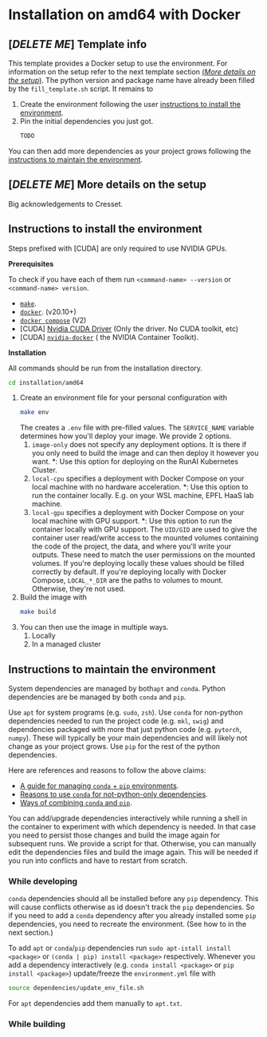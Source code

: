 # Installation on amd64 with Docker

## [_DELETE ME_] Template info

This template provides a Docker setup to use the environment.
For information on the setup refer to the next template section [(_More details on the
setup_)](#_delete-me_-more-details-on-the-setup).
The python version and package name have already been filled by the `fill_template.sh` script.
It remains to

1. Create the environment following the
   user [instructions to install the environment](#instructions-to-install-the-environment).
2. Pin the initial dependencies you just got.
    ```bash
    TODO
    ```

You can then add more dependencies as your project grows following
the [instructions to maintain the environment](#instructions-to-maintain-the-environment).

## [_DELETE ME_] More details on the setup

Big acknowledgements to Cresset.


## Instructions to install the environment

Steps prefixed with [CUDA] are only required to use NVIDIA GPUs.

**Prerequisites**

To check if you have each of them run `<command-name> --version` or `<command-name> version`.

* [`make`](https://cmake.org/install/).
* [`docker`](https://docs.docker.com/engine/). (v20.10+)
* [`docker compose`](https://docs.docker.com/compose/install/) (V2)
* [CUDA] [Nvidia CUDA Driver](https://www.nvidia.com/download/index.aspx) (Only the driver. No CUDA toolkit, etc)
* [CUDA] [`nvidia-docker`](https://docs.nvidia.com/datacenter/cloud-native/container-toolkit/install-guide.html#docker) (
  the NVIDIA Container Toolkit).

**Installation**

All commands should be run from the installation directory.
```bash
cd installation/amd64
```

1. Create an environment file for your personal configuration with
   ```bash
   make env
   ```
   The creates a `.env` file with pre-filled values.
   The `SERVICE_NAME` variable determines how you'll deploy your image.
   We provide 2 options.
      1. `image-only` does not specify any deployment options. 
         It is there if you only need to build the image and can then deploy it however you want.
         *: Use this option for deploying on the RunAI Kubernetes Cluster.
      2. `local-cpu` specifies a deployment with Docker Compose on your local machine with no hardware acceleration.
         *: Use this option to run the container locally. E.g. on your WSL machine, EPFL HaaS lab machine.
      3. `local-gpu` specifies a deployment with Docker Compose on your local machine with GPU support.
         *: Use this option to run the container locally with GPU support.
   The `UID/GID` are used to give the container user read/write access to the mounted volumes 
   containing the code of the project, the data, and where you'll write your outputs.
   These need to match the user permissions on the mounted volumes.
   If you're deploying locally these values should be filled correctly by default.
   If you're deploying locally with Docker Compose, `LOCAL_*_DIR` are the paths to volumes to mount.
   Otherwise, they're not used.
2. Build the image with
   ```bash
   make build
   ```
3. You can then use the image in multiple ways.
   1. Locally
   2. In a managed cluster

## Instructions to maintain the environment

System dependencies are managed by both`apt` and `conda`.
Python dependencies are be managed by both `conda` and `pip`.

Use `apt` for system programs (e.g. `sudo`, `zsh`).
Use `conda` for non-python dependencies needed to run the project code (e.g. `mkl`, `swig`)
and dependencies packaged with more that just python code (e.g. `pytorch`, `numpy`).
These will typically be your main dependencies and will likely not change as your project grows.
Use `pip` for the rest of the python dependencies.

Here are references and reasons to follow the above claims:
* [A guide for managing `conda` + `pip` environments](https://docs.conda.io/projects/conda/en/latest/user-guide/tasks/manage-environments.html#using-pip-in-an-environment).
* [Reasons to  use `conda` for not-python-only dependencies](https://numpy.org/install/#numpy-packages--accelerated-linear-algebra-libraries).
* [Ways of combining `conda` and `pip`](https://towardsdatascience.com/conda-essential-concepts-and-tricks-e478ed53b5b#42cb).

You can add/upgrade dependencies interactively while running a shell in the container to experiment with which dependency is needed.
In that case you need to persist those changes and build the image again for subsequent runs.
We provide a script for that.
Otherwise, you can manually edit the dependencies files and build the image again.
This will be needed if you run into conflicts and have to restart from scratch.

### While developing

`conda` dependencies should all be installed before any `pip` dependency.
This will cause conflicts otherwise as id doesn't track the `pip` dependencies.
So if you need to add a `conda` dependency after you already installed some `pip` dependencies, you need to recreate
the environment. (See how to in the next section.)

To add `apt` or `conda`/`pip` dependencies run `sudo apt-istall install <package>`
or `(conda | pip) install <package>` respectively.
Whenever you add a dependency interactively (e.g. `conda install <package>` or `pip install <package>`)
update/freeze the `environment.yml` file with

```bash
source dependencies/update_env_file.sh
```

For `apt` dependencies add them manually to `apt.txt`.

### While building
